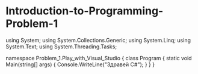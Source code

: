 # Introduction-to-Programming-Problem-1

using System;
using System.Collections.Generic;
using System.Linq;
using System.Text;
using System.Threading.Tasks;

namespace Problem_1.Play_with_Visual_Studio
{
    class Program
    {
        static void Main(string[] args)
        {
            Console.WriteLine("Здравей C#"); 
        }
    }
}
